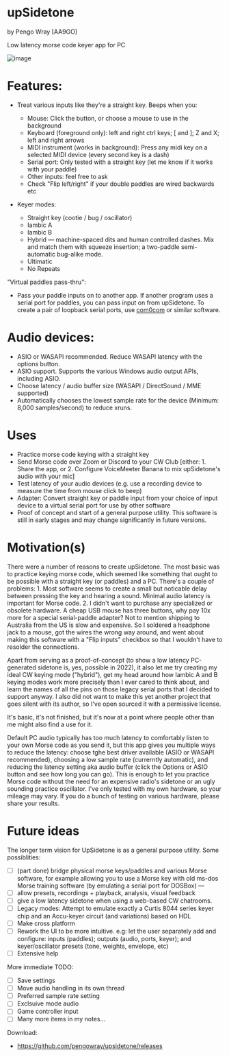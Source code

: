 # upSidetone 

by Pengo Wray [AA9GO]

Low latency morse code keyer app for PC

![image](https://user-images.githubusercontent.com/800133/198856516-db0efeaa-28b7-457c-86a5-469725bc0c24.png)

# Features:

* Treat various inputs like they're a straight key. Beeps when you:

  * Mouse: Click the button, or choose a mouse to use in the background
  * Keyboard (foreground only): left and right ctrl keys; \[ and \]; Z and X; left and right arrows
  * MIDI instrument (works in background): Press any midi key on a selected MIDI device (every second key is a dash)
  * Serial port: Only tested with a straight key (let me know if it works with your paddle)
  * Other inputs: feel free to ask
  * Check "Flip left/right" if your double paddles are wired backwards etc

* Keyer modes:

  * Straight key (cootie / bug / oscillator)
  * Iambic A
  * Iambic B
  * Hybrid — machine-spaced dits and human controlled dashes. Mix and match them with squeeze insertion; a two-paddle semi-automatic bug-alike mode.
  * Ultimatic
  * No Repeats

"Virtual paddles pass-thru":

* Pass your paddle inputs on to another app. If another program uses a serial port for paddles, you can pass input on from upSidetone. To create a pair of loopback serial ports, use [com0com](https://sourceforge.net/projects/com0com/) or similar software.

# Audio devices:

* ASIO or WASAPI recommended. Reduce WASAPI latency with the options button.
* ASIO support. Supports the various Windows audio output APIs, including ASIO.
* Choose latency / audio buffer size (WASAPI / DirectSound / MME supported)
* Automatically chooses the lowest sample rate for the device (Minimum: 8,000 samples/second) to reduce xruns.

# Uses

* Practice morse code keying with a straight key
* Send Morse code over Zoom or Discord to your CW Club [either: 1. Share the app, or 2. Configure VoiceMeeter Banana to mix upSidetone's audio with your mic]
* Test latency of your audio devices (e.g. use a recording device to measure the time from mouse click to beep)
* Adapter: Convert straight key or paddle input from your choice of input device to a virtual serial port for use by other software
* Proof of concept and start of a general purpose utility. This software is still in early stages and may change significantly in future versions.

# Motivation(s)

There were a number of reasons to create upSidetone. The most basic was to practice keying morse code, which seemed like something that ought to be possible with a straight key (or paddles) and a PC. There's a couple of problems: 1. Most software seems to create a small but noticable delay between pressing the key and hearing a sound. Minimal audio latency is important for Morse code. 2. I didn't want to purchase any specialized or obsolete hardware. A cheap USB mouse has three buttons, why pay 10x more for a special serial-paddle adapter? Not to mention shipping to Australia from the US is slow and expensive. So I soldered a headphone jack to a mouse, got the wires the wrong way around, and went about making this software with a "Flip inputs" checkbox so that I wouldn't have to resolder the connections. 

Apart from serving as a proof-of-concept (to show a low latency PC-generated sidetone is, yes, possible in 2022), it also let me try creating my ideal CW keying mode ("hybrid"), get my head around how Iambic A and B keying modes work more precisely than I ever cared to think about, and learn the names of all the pins on those legacy serial ports that I decided to support anyway. I also did not want to make this yet another project that goes silent with its author, so I've open sourced it with a permissive license. 

It's basic, it's not finished, but it's now at a point where people other than me might also find a use for it.

Default PC audio typically has too much latency to comfortably listen to your own Morse code as you send it, but this app gives you multiple ways to reduce the latency: choose tghe best driver available (ASIO or WASAPI recommended), choosing a low sample rate (currerntly automatic), and reducing the latency setting aka audio buffer (click the Options or ASIO button and see how long you can go). This is enough to let you practice Morse code without the need for an expensive radio's sidetone or an ugly sounding practice oscillator. I've only tested with my own hardware, so your mileage may vary. If you do a bunch of testing on various hardware, please share your results.

# Future ideas

The longer term vision for UpSidetone is as a general purpose utility. Some possiblities:

- [ ] (part done) bridge physical morse keys/paddles and various Morse software, for example allowing you to use a Morse key with old ms-dos Morse training software (by emulating a serial port for DOSBox) — 
- [ ] allow presets, recordings + playback, analysis, visual feedback
- [ ] give a low latency sidetone when using a web-based CW chatrooms.
- [ ] Legacy modes: Attempt to emulate exactly a Curtis 8044 series keyer chip and an Accu-keyer circuit (and variations) based on HDL
- [ ] Make cross platform
- [ ] Rework the UI to be more intuitive. e.g: let the user separately add and configure: inputs (paddles); outputs (audio, ports, keyer); and keyer/oscillator presets (tone, weights, envelope, etc)
- [ ] Extensive help

More immediate TODO:

- [ ] Save settings
- [ ] Move audio handling in its own thread 
- [ ] Preferred sample rate setting
- [ ] Exclsuive mode audio
- [ ] Game controller input
- [ ] Many more items in my notes...

Download:

* https://github.com/pengowray/upsidetone/releases
